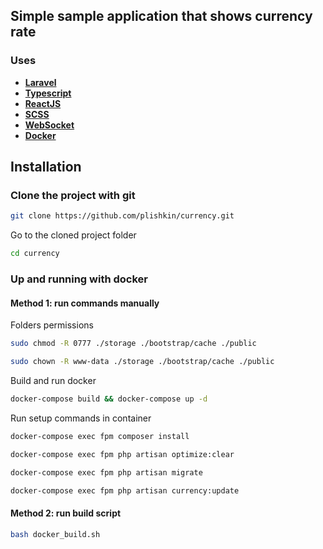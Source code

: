 ## Simple sample application that shows currency rate

### Uses

- **[Laravel](https://laravel.com/)**
- **[Typescript](https://www.typescriptlang.org/)**
- **[ReactJS](https://reactjs.org/)**
- **[SCSS](https://sass-lang.com/)**
- **[WebSocket](https://en.wikipedia.org/wiki/WebSocket)**
- **[Docker](https://www.docker.com/)**

## Installation

### Clone the project with git

```bash
git clone https://github.com/plishkin/currency.git
```

Go to the cloned project folder

```bash
cd currency
```

### Up and running with docker

#### Method 1: run commands manually

Folders permissions

```bash
sudo chmod -R 0777 ./storage ./bootstrap/cache ./public
```

```bash
sudo chown -R www-data ./storage ./bootstrap/cache ./public
```

Build and run docker

```bash
docker-compose build && docker-compose up -d
```

Run setup commands in container

```bash
docker-compose exec fpm composer install
```

```bash
docker-compose exec fpm php artisan optimize:clear
```

```bash
docker-compose exec fpm php artisan migrate
```

```bash
docker-compose exec fpm php artisan currency:update
```

#### Method 2: run build script 
```bash
bash docker_build.sh
```

